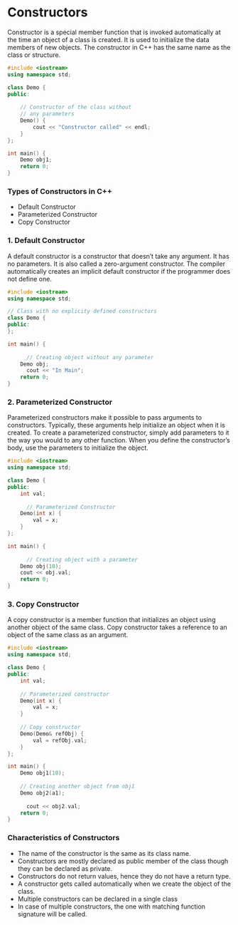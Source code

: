 # Constructors

Constructor is a special member function that is invoked automatically at the time an object of a class is created. It is used to initialize the data members of new objects. The constructor in C++ has the same name as the class or structure.

```cpp
#include <iostream>
using namespace std;

class Demo {
public:
  
    // Constructor of the class without
    // any parameters
    Demo() {
        cout << "Constructor called" << endl;
    }
};

int main() {
    Demo obj1;
    return 0;
}

```

### Types of Constructors in C++

- Default Constructor
- Parameterized Constructor
- Copy Constructor

### 1. Default Constructor
A default constructor is a constructor that doesn’t take any argument. It has no parameters. It is also called a zero-argument constructor. The compiler automatically creates an implicit default constructor if the programmer does not define one.

```cpp
#include <iostream>
using namespace std;

// Class with no explicity defined constructors
class Demo {
public:
};

int main() {
  
      // Creating object without any parameter
    Demo obj;
      cout << "In Main";
    return 0;
}
```


### 2. Parameterized Constructor
Parameterized constructors make it possible to pass arguments to constructors. Typically, these arguments help initialize an object when it is created. To create a parameterized constructor, simply add parameters to it the way you would to any other function. When you define the constructor’s body, use the parameters to initialize the object.

```cpp
#include <iostream>
using namespace std;

class Demo {
public:
    int val;
  
      // Parameterized Constructor
    Demo(int x) {
        val = x;
    }
};

int main() {
  
      // Creating object with a parameter
    Demo obj(10);
    cout << obj.val;
    return 0;
}

```


### 3. Copy Constructor

A copy constructor is a member function that initializes an object using another object of the same class. Copy constructor takes a reference to an object of the same class as an argument.

```cpp
#include <iostream>
using namespace std;

class Demo {
public:
    int val;
    
    // Parameterized constructor
    Demo(int x) {
        val = x;
    }
    
    // Copy constructor
    Demo(Demo& refObj) {
        val = refObj.val;
    }
};

int main() {
    Demo obj1(10);
    
    // Creating another object from obj1
    Demo obj2(a1);
    
      cout << obj2.val;
    return 0;
}
```


### Characteristics of Constructors
- The name of the constructor is the same as its class name.
- Constructors are mostly declared as public member of the class though they can be declared as private.
- Constructors do not return values, hence they do not have a return type.
- A constructor gets called automatically when we create the object of the class.
- Multiple constructors can be declared in a single class
- In case of multiple constructors, the one with matching function signature will be called.